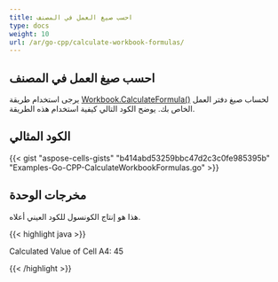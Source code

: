 ```yaml
---
title: احسب صيغ العمل في المصنف
type: docs
weight: 10
url: /ar/go-cpp/calculate-workbook-formulas/
---
```


## **احسب صيغ العمل في المصنف**

يرجى استخدام طريقة [Workbook.CalculateFormula()](https://reference.aspose.com/cells/go-cpp/workbook/calculateformula/) لحساب صيغ دفتر العمل الخاص بك. يوضح الكود التالي كيفية استخدام هذه الطريقة.

## **الكود المثالي**

{{< gist "aspose-cells-gists" "b414abd53259bbc47d2c3c0fe985395b" "Examples-Go-CPP-CalculateWorkbookFormulas.go" >}}

## **مخرجات الوحدة**

هذا هو إنتاج الكونسول للكود العيني أعلاه.

{{< highlight java >}}

 Calculated Value of Cell A4: 45

{{< /highlight >}}
